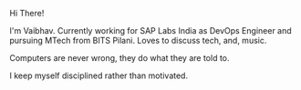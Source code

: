 Hi There!

I'm Vaibhav. Currently working for SAP Labs India as DevOps Engineer and pursuing MTech from BITS Pilani.
Loves to discuss tech, and, music. 

Computers are never wrong, they do what they are told to. 

I keep myself disciplined rather than motivated.
 

